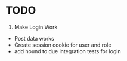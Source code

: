 # TODO

1. Make Login Work
  - Post data works
  - Create session cookie for user and role
  - add hound to due integration tests for login
